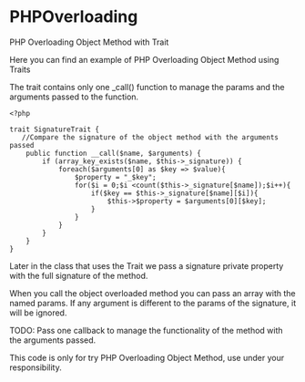 PHPOverloading
==============

PHP Overloading Object Method with Trait

Here you can find an example of PHP Overloading Object Method using Traits

The trait contains only one _call() function to manage the params and the arguments passed to the function.

```
<?php

trait SignatureTrait {
   //Compare the signature of the object method with the arguments passed
    public function __call($name, $arguments) {
        if (array_key_exists($name, $this->_signature)) {
            foreach($arguments[0] as $key => $value){
                $property = "_$key";
                for($i = 0;$i <count($this->_signature[$name]);$i++){
                    if($key == $this->_signature[$name][$i]){
                        $this->$property = $arguments[0][$key];
                    }
                }
            }
        }
    }   
}
```

Later in the class that uses the Trait we pass a signature private property with the full signature of the method.

When you call the object overloaded method you can pass an array with the named params. If any argument is different
to the params of the signature, it will be ignored.

TODO:
Pass one callback to manage the functionality of the method with the arguments passed.

This code is only for try PHP Overloading Object Method, use under your responsibility.